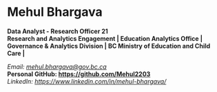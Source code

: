 # Mehul Bhargava
**Data Analyst - Research Officer 21**     
**Research and Analytics Engagement | Education Analytics Office |**     
**Governance & Analytics Division | BC Ministry of Education and Child Care |**

*Email: mehul.bhargava@gov.bc.ca*  
**Personal GitHub: https://github.com/Mehul2203**  
*LinkedIn: https://www.linkedin.com/in/mehul-bhargava/*
